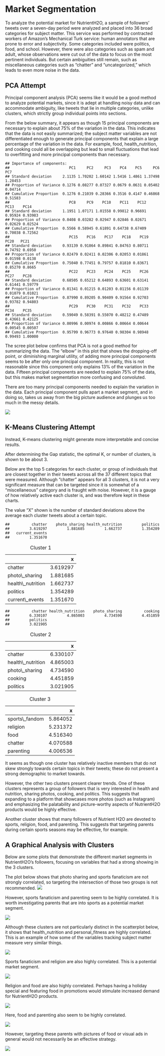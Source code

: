 Market Segmentation
===================

To analyze the potential market for NutrientH2O, a sample of followers’
tweets over a seven-day period were analyzed and placed into 36 broad
categories for subject matter. This service was performed by contracted
workers of Amazon’s Mechanical Turk service: human annotators that are
prone to error and subjectivity. Some categories included were politics,
food, and school. However, there were also categories such as spam and
adult, whose observations were cut out of the data to focus on the most
pertinent individuals. But certain ambiguities still remain, such as
miscellaneous categories such as “chatter” and “uncategorized,” which
leads to even more noise in the data.

PCA Attempt
-----------

Principal component analysis (PCA) seems like it would be a good method
to analyze potential markets, since it is adept at handling noisy data
and can accommodate ambiguity, like tweets that lie in multiple
categories, unlike clusters, which strictly group individual points into
sections.

From the below summary, it appears as though 15 principal components are
necessary to explain about 75% of the variation in the data. This
indicates that the data is not easily summarized; the subject matter
variables are not differentiated enough to generate principal components
that explain a large percentage of the variation in the data. For
example, food, health\_nutrition, and cooking could all be overlapping
but lead to small fluctuations that lead to overfitting and more
principal components than necessary.

    ## Importance of components:
    ##                           PC1     PC2     PC3    PC4    PC5     PC6     PC7
    ## Standard deviation     2.1135 1.70202 1.60142 1.5416 1.4861 1.37498 1.28453
    ## Proportion of Variance 0.1276 0.08277 0.07327 0.0679 0.0631 0.05402 0.04714
    ## Cumulative Proportion  0.1276 0.21039 0.28366 0.3516 0.4147 0.46868 0.51583
    ##                           PC8     PC9    PC10    PC11    PC12    PC13    PC14
    ## Standard deviation     1.1951 1.07171 1.01558 0.99812 0.96691 0.95924 0.93983
    ## Proportion of Variance 0.0408 0.03282 0.02947 0.02846 0.02671 0.02629 0.02524
    ## Cumulative Proportion  0.5566 0.58945 0.61891 0.64738 0.67409 0.70038 0.72562
    ##                           PC15    PC16    PC17    PC18    PC19    PC20   PC21
    ## Standard deviation     0.93139 0.91864 0.89841 0.84763 0.80711 0.74792 0.6950
    ## Proportion of Variance 0.02479 0.02411 0.02306 0.02053 0.01861 0.01598 0.0138
    ## Cumulative Proportion  0.75040 0.77451 0.79757 0.81810 0.83671 0.85270 0.8665
    ##                           PC22    PC23    PC24    PC25    PC26    PC27    PC28
    ## Standard deviation     0.68505 0.65212 0.64893 0.63601 0.63141 0.61441 0.59779
    ## Proportion of Variance 0.01341 0.01215 0.01203 0.01156 0.01139 0.01079 0.01021
    ## Cumulative Proportion  0.87990 0.89205 0.90409 0.91564 0.92703 0.93782 0.94803
    ##                           PC29    PC30    PC31    PC32    PC33    PC34    PC35
    ## Standard deviation     0.59049 0.58391 0.55070 0.48212 0.47489 0.43661 0.42125
    ## Proportion of Variance 0.00996 0.00974 0.00866 0.00664 0.00644 0.00545 0.00507
    ## Cumulative Proportion  0.95799 0.96773 0.97640 0.98304 0.98948 0.99493 1.00000

The scree plot below confirms that PCA is not a good method for
summarizing the data. The “elbow” in this plot that shows the
dropping-off point, or diminishing marginal utility, of adding more
principal components seems to be after only one principal component. In
reality, this is not reasonable since this component only explains 13%
of the variation in the data. Fifteen principal components are needed to
explain 75% of the data, but this makes market segmentation more
confusing and convoluted.

There are too many principal components needed to explain the variation
in the data. Each principal component pulls apart a market segment, and
in doing so, takes us away from the big picture audience and plunges us
too much in the messy details.

![](market_files/figure-markdown_strict/unnamed-chunk-3-1.png)

K-Means Clustering Attempt
--------------------------

Instead, K-means clustering might generate more interpretable and
concise results.

After determining the Gap statistic, the optimal K, or number of
clusters, is shown to be about 3.

Below are the top 5 categories for each cluster, or group of individuals
that are closest together in their tweets across all the 37 different
topics that were measured. Although “chatter” appears for all 3
clusters, it is not a very significant measure that can be targeted
since it is somewhat of a “miscellaneous” category and is fraught with
noise. However, it is a gauge of how relatively active each cluster is,
and was therefore kept in these charts.

The value “X” shown is the number of standard deviations above the
average each cluster tweets about a certain topic.

    ##          chatter    photo_sharing health_nutrition         politics 
    ##         3.619297         1.881685         1.662737         1.354289 
    ##   current_events 
    ##         1.351670

<table class="table table-striped" style="width: auto !important; margin-left: auto; margin-right: auto;">
<caption>
Cluster 1
</caption>
<thead>
<tr>
<th style="text-align:left;">
</th>
<th style="text-align:right;">
x
</th>
</tr>
</thead>
<tbody>
<tr>
<td style="text-align:left;">
chatter
</td>
<td style="text-align:right;">
3.619297
</td>
</tr>
<tr>
<td style="text-align:left;">
photo\_sharing
</td>
<td style="text-align:right;">
1.881685
</td>
</tr>
<tr>
<td style="text-align:left;">
health\_nutrition
</td>
<td style="text-align:right;">
1.662737
</td>
</tr>
<tr>
<td style="text-align:left;">
politics
</td>
<td style="text-align:right;">
1.354289
</td>
</tr>
<tr>
<td style="text-align:left;">
current\_events
</td>
<td style="text-align:right;">
1.351670
</td>
</tr>
</tbody>
</table>

    ##          chatter health_nutrition    photo_sharing          cooking 
    ##         6.330107         4.865003         4.734590         4.451859 
    ##         politics 
    ##         3.021905

<table class="table table-striped" style="width: auto !important; margin-left: auto; margin-right: auto;">
<caption>
Cluster 2
</caption>
<thead>
<tr>
<th style="text-align:left;">
</th>
<th style="text-align:right;">
x
</th>
</tr>
</thead>
<tbody>
<tr>
<td style="text-align:left;">
chatter
</td>
<td style="text-align:right;">
6.330107
</td>
</tr>
<tr>
<td style="text-align:left;">
health\_nutrition
</td>
<td style="text-align:right;">
4.865003
</td>
</tr>
<tr>
<td style="text-align:left;">
photo\_sharing
</td>
<td style="text-align:right;">
4.734590
</td>
</tr>
<tr>
<td style="text-align:left;">
cooking
</td>
<td style="text-align:right;">
4.451859
</td>
</tr>
<tr>
<td style="text-align:left;">
politics
</td>
<td style="text-align:right;">
3.021905
</td>
</tr>
</tbody>
</table>
<table class="table table-striped" style="width: auto !important; margin-left: auto; margin-right: auto;">
<caption>
Cluster 3
</caption>
<thead>
<tr>
<th style="text-align:left;">
</th>
<th style="text-align:right;">
x
</th>
</tr>
</thead>
<tbody>
<tr>
<td style="text-align:left;">
sports\_fandom
</td>
<td style="text-align:right;">
5.864052
</td>
</tr>
<tr>
<td style="text-align:left;">
religion
</td>
<td style="text-align:right;">
5.231372
</td>
</tr>
<tr>
<td style="text-align:left;">
food
</td>
<td style="text-align:right;">
4.516340
</td>
</tr>
<tr>
<td style="text-align:left;">
chatter
</td>
<td style="text-align:right;">
4.070588
</td>
</tr>
<tr>
<td style="text-align:left;">
parenting
</td>
<td style="text-align:right;">
4.006536
</td>
</tr>
</tbody>
</table>

It seems as though one cluster has relatively inactive members that do
not skew strongly towards certain topics in their tweets; these do not
present a strong demographic to market towards.

However, the other two clusters present clearer trends. One of these
clusters represents a group of followers that is very interested in
health and nutrition, sharing photos, cooking, and politics. This
suggests that expanding to a platform that showcases more photos (such
as Instagram) and emphasizing the palatability and picture-worthy
aspects of NutrientH2O products would be highly effective.

Another cluster shows that many followers of Nutrient H2O are devoted to
sports, religion, food, and parenting. This suggests that targeting
parents during certain sports seasons may be effective, for example.

A Graphical Analysis with Clusters
----------------------------------

Below are some plots that demonstrate the different market segments in
NutrientH2O’s followers, focusing on variables that had a strong showing
in the 3 clusters.

The plot below shows that photo sharing and sports fanaticism are not
strongly correlated, so targeting the intersection of those two groups
is not recommended.
![](market_files/figure-markdown_strict/unnamed-chunk-9-1.png)

However, sports fanaticism and parenting seem to be highly correlated.
It is worth investigating parents that are into sports as a potential
market segment.

![](market_files/figure-markdown_strict/unnamed-chunk-10-1.png)

Although these clusters are not particularly distinct in the scatterplot
below, it shows that health\_nutrition and personal\_fitness are highly
correlated. This is an example of how some of the variables tracking
subject matter measure very similar things.

![](market_files/figure-markdown_strict/unnamed-chunk-11-1.png)

Sports fanaticism and religion are also highly correlated. This is a
potential market segment.

![](market_files/figure-markdown_strict/unnamed-chunk-12-1.png)

Religion and food are also highly correlated. Perhaps having a holiday
special and featuring food in promotions would stimulate increased
demand for NutrientH2O products.

![](market_files/figure-markdown_strict/unnamed-chunk-13-1.png)

Here, food and parenting also seem to be highly correlated.

![](market_files/figure-markdown_strict/unnamed-chunk-15-1.png)

However, targeting these parents with pictures of food or visual ads in
general would not necessarily be an effective strategy.

![](market_files/figure-markdown_strict/unnamed-chunk-16-1.png)
